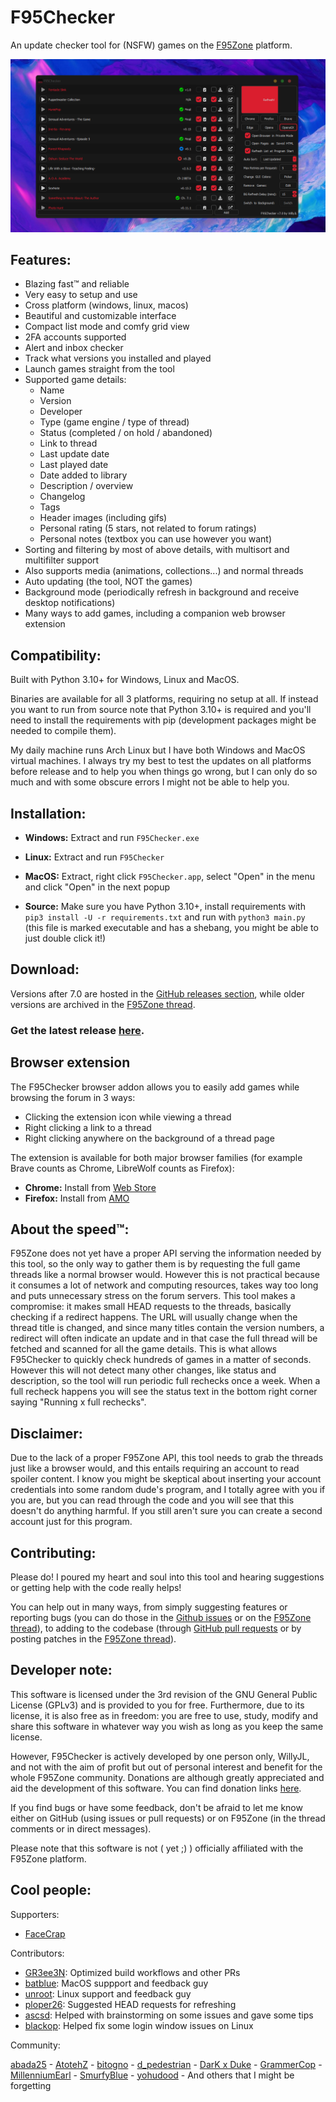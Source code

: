 # F95Checker

An update checker tool for (NSFW) games on the [F95Zone](https://f95zone.to/) platform.

<p align="center">
  <img src=".github/images/F95Checker.png">
</p>

## Features:

- Blazing fast™ and reliable
- Very easy to setup and use
- Cross platform (windows, linux, macos)
- Beautiful and customizable interface
- Compact list mode and comfy grid view
- 2FA accounts supported
- Alert and inbox checker
- Track what versions you installed and played
- Launch games straight from the tool
- Supported game details:
  - Name
  - Version
  - Developer
  - Type (game engine / type of thread)
  - Status (completed / on hold / abandoned)
  - Link to thread
  - Last update date
  - Last played date
  - Date added to library
  - Description / overview
  - Changelog
  - Tags
  - Header images (including gifs)
  - Personal rating (5 stars, not related to forum ratings)
  - Personal notes (textbox you can use however you want)
- Sorting and filtering by most of above details, with multisort and multifilter support
- Also supports media (animations, collections...) and normal threads
- Auto updating (the tool, NOT the games)
- Background mode (periodically refresh in background and receive desktop notifications)
- Many ways to add games, including a companion web browser extension

## Compatibility:

Built with Python 3.10+ for Windows, Linux and MacOS.

Binaries are available for all 3 platforms, requiring no setup at all. If instead you want to run from source note that Python 3.10+ is required and you'll need to install the requirements with pip (development packages might be needed to compile them).

My daily machine runs Arch Linux but I have both Windows and MacOS virtual machines. I always try my best to test the updates on all platforms before release and to help you when things go wrong, but I can only do so much and with some obscure errors I might not be able to help you.

## Installation:

- **Windows:** Extract and run `F95Checker.exe`

- **Linux:** Extract and run `F95Checker`

- **MacOS:** Extract, right click `F95Checker.app`, select "Open" in the menu and click "Open" in the next popup

- **Source:** Make sure you have Python 3.10+, install requirements with `pip3 install -U -r requirements.txt` and run with `python3 main.py` (this file is marked executable and has a shebang, you might be able to just double click it!)

## Download:

Versions after 7.0 are hosted in the [GitHub releases section](https://github.com/Willy-JL/f95checker/releases), while older versions are archived in the [F95Zone thread](https://f95zone.to/threads/44173/).

### Get the latest release [here](https://github.com/Willy-JL/F95Checker/releases/latest).

## Browser extension

The F95Checker browser addon allows you to easily add games while browsing the forum in 3 ways:

- Clicking the extension icon while viewing a thread
- Right clicking a link to a thread
- Right clicking anywhere on the background of a thread page

The extension is available for both major browser families (for example Brave counts as Chrome, LibreWolf counts as Firefox):

- **Chrome:** Install from [Web Store](https://chrome.google.com/webstore/detail/f95checker-browser-addon/fcipbnanhmafkfgbhgbagidnaempgmjb)
- **Firefox:** Install from [AMO](https://addons.mozilla.org/firefox/addon/f95checker-browser-addon/)

## About the speed™:

F95Zone does not yet have a proper API serving the information needed by this tool, so the only way to gather them is by requesting the full game threads like a normal browser would. However this is not practical because it consumes a lot of network and computing resources, takes way too long and puts unnecessary stress on the forum servers. This tool makes a compromise: it makes small HEAD requests to the threads, basically checking if a redirect happens. The URL will usually change when the thread title is changed, and since many titles contain the version numbers, a redirect will often indicate an update and in that case the full thread will be fetched and scanned for all the game details. This is what allows F95Checker to quickly check hundreds of games in a matter of seconds. However this will not detect many other changes, like status and description, so the tool will run periodic full rechecks once a week. When a full recheck happens you will see the status text in the bottom right corner saying "Running x full rechecks".

## Disclaimer:

Due to the lack of a proper F95Zone API, this tool needs to grab the threads just like a browser would, and this entails requiring an account to read spoiler content. I know you might be skeptical about inserting your account credentials into some random dude's program, and I totally agree with you if you are, but you can read through the code and you will see that this doesn't do anything harmful. If you still aren't sure you can create a second account just for this program.

## Contributing:

Please do! I poured my heart and soul into this tool and hearing suggestions or getting help with the code really helps!

You can help out in many ways, from simply suggesting features or reporting bugs (you can do those in the [Github issues](https://github.com/Willy-JL/F95Checker/issues) or on the [F95Zone thread](https://f95zone.to/threads/44173/)), to adding to the codebase (through [GitHub pull requests](https://github.com/Willy-JL/F95Checker/pulls) or by posting patches in the [F95Zone thread](https://f95zone.to/threads/44173/)).

## Developer note:

This software is licensed under the 3rd revision of the GNU General Public License (GPLv3) and is provided to you for free. Furthermore, due to its license, it is also free as in freedom: you are free to use, study, modify and share this software in whatever way you wish as long as you keep the same license.

However, F95Checker is actively developed by one person only, WillyJL, and not with the aim of profit but out of personal interest and benefit for the whole F95Zone community. Donations are although greatly appreciated and aid the development of this software. You can find donation links [here](https://linktr.ee/WillyJL).

If you find bugs or have some feedback, don't be afraid to let me know either on GitHub (using issues or pull requests) or on F95Zone (in the thread comments or in direct messages).

Please note that this software is not ( yet ;) ) officially affiliated with the F95Zone platform.

## Cool people:

Supporters:

- [FaceCrap](https://f95zone.to/members/2913051/)

Contributors:

- [GR3ee3N](https://github.com/GR3ee3N): Optimized build workflows and other PRs
- [batblue](https://f95zone.to/members/4143766/): MacOS suppport and feedback guy
- [unroot](https://f95zone.to/members/1585550/): Linux support and feedback guy
- [ploper26](https://f95zone.to/members/1295524/): Suggested HEAD requests for refreshing
- [ascsd](https://f95zone.to/members/3977760/): Helped with brainstorming on some issues and gave some tips
- [blackop](https://f95zone.to/members/4831191/): Helped fix some login window issues on Linux

Community:

[abada25](https://f95zone.to/members/1679118/) - [AtotehZ](https://f95zone.to/members/840616/) - [bitogno](https://f95zone.to/members/605466/) - [d_pedestrian](https://f95zone.to/members/2616862/) - [DarK x Duke](https://f95zone.to/members/1852502/) - [GrammerCop](https://f95zone.to/members/2114990/) - [MillenniumEarl](https://f95zone.to/members/1470797/) - [SmurfyBlue](https://f95zone.to/members/671/) - [yohudood](https://f95zone.to/members/26049/) - And others that I might be forgetting
